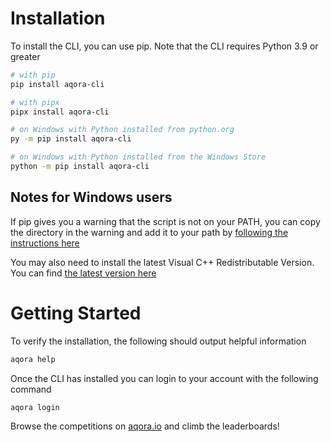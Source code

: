 # Installation

To install the CLI, you can use pip. Note that the CLI requires Python 3.9 or greater

```bash
# with pip
pip install aqora-cli

# with pipx
pipx install aqora-cli

# on Windows with Python installed from python.org
py -m pip install aqora-cli

# on Windows with Python installed from the Windows Store
python -m pip install aqora-cli
```

## Notes for Windows users

If pip gives you a warning that the script is not on your PATH, you can copy the
directory in the warning and add it to your path by [following the instructions
here](https://www.java.com/en/download/help/path.html)

You may also need to install the latest Visual C++ Redistributable Version. You
can find [the latest version here](https://learn.microsoft.com/cpp/windows/latest-supported-vc-redist?view=msvc-170#latest-microsoft-visual-c-redistributable-version)

# Getting Started

To verify the installation, the following should output helpful information

```bash
aqora help
```

Once the CLI has installed you can login to your account with the following command

```bash
aqora login
```

Browse the competitions on [aqora.io](https://app.aqora.io) and climb the leaderboards!
